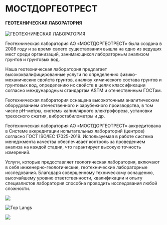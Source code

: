 # МОСТДОРГЕОТРЕСТ
#### ГЕОТЕХНИЧЕСКАЯ ЛАБОРАТОРИЯ
![ГЕОТЕХНИЧЕСКАЯ ЛАБОРАТОРИЯ ](https://s3.timeweb.com/cw78444-3db3e634-248a-495a-8c38-9f7322725c84/site/welcome_wide.png)

Геотехническая лаборатория АО «МОСТДОРГЕОТРЕСТ» была создана в 2008 году и за время своего существования вышла на одно из ведущих мест среди организаций, занимающихся лабораторным анализом грунтов и грунтовых вод.

Наша геотехническая лаборатория предлагает высококвалифицированные услуги по определению физико-механических свойств грунтов, анализу химического состава грунтов и грунтовых вод, определению их свойств в целях классификации согласно международным стандартам ASTM и отечественным ГОСТам.

Геотехническая лаборатория оснащена высокоточным аналитическим оборудованием отечественного и зарубежного производства, в том числе pH-метры, системы капиллярного электрофореза, установки трехосного сжатия, вибростабилометры и др.

Геотехническая лаборатория АО «МОСТДОРГЕОТРЕСТ» аккредитована в Системе аккредитации испытательных лабораторий (центров) согласно ГОСТ ISO/IEC 17025-2019. Используемая в работе система менеджмента качества обеспечивает контроль за проведением анализа на каждой стадии, что гарантирует высокую точность измерений.

Услуги, которые предоставляет геологическая лаборатория, включают в себя инженерно-геологические, геотехнические лабораторные исследования. Благодаря совершенному техническому оснащению, высочайшему уровню ответственности, квалификации и опыту специалистов лаборатория способна проводить исследования любой сложности.

![](https://github-profile-summary-cards.vercel.app/api/cards/profile-details?username=MOSTDORGEOTREST&theme=default)

![Top Langs](https://github-readme-stats.vercel.app/api/top-langs/?username=MOSTDORGEOTREST)

![](https://komarev.com/ghpvc/?username=MOSTDORGEOTREST)

